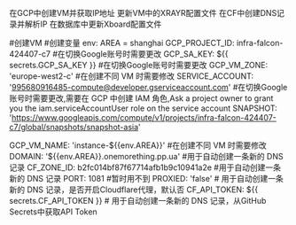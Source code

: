 在GCP中创建VM并获取IP地址
更新VM中的XRAYR配置文件
在CF中创建DNS记录并解析IP
在数据库中更新Xboard配置文件


#创建VM
#创建变量
env:
  AREA = shanghai
  GCP_PROJECT_ID: infra-falcon-424407-c7 #在切换Google账号时需要更改
  GCP_SA_KEY: ${{ secrets.GCP_SA_KEY }} #在切换Google账号时需要更改
  GCP_VM_ZONE: 'europe-west2-c' #在创建不同 VM 时需要修改
  SERVICE_ACCOUNT: '995680916485-compute@developer.gserviceaccount.com' #在切换Google账号时需要更改,需要在 GCP 中创建 IAM 角色,Ask a project owner to grant you the iam.serviceAccountUser role on the service account
  SNAPSHOT: 'https://www.googleapis.com/compute/v1/projects/infra-falcon-424407-c7/global/snapshots/snapshot-asia'
  
  GCP_VM_NAME: 'instance-${{env.AREA}}' #在创建不同 VM 时需要修改
  DOMAIN: '${{env.AREA}}.onemorething.pp.ua' #用于自动创建一条新的 DNS 记录
  CF_ZONE_ID: b2fc014bf87f67714afb1b9c10941a2e #用于自动创建一条新的 DNS 记录
  PORT: 1081 #暂时用不到
  PROXIED: 'false' # 用于自动创建一条新的 DNS 记录，是否开启Cloudflare代理，默认否
  CF_API_TOKEN: ${{ secrets.CF_API_TOKEN }} # 用于自动创建一条新的 DNS 记录，从GitHub Secrets中获取API Token
